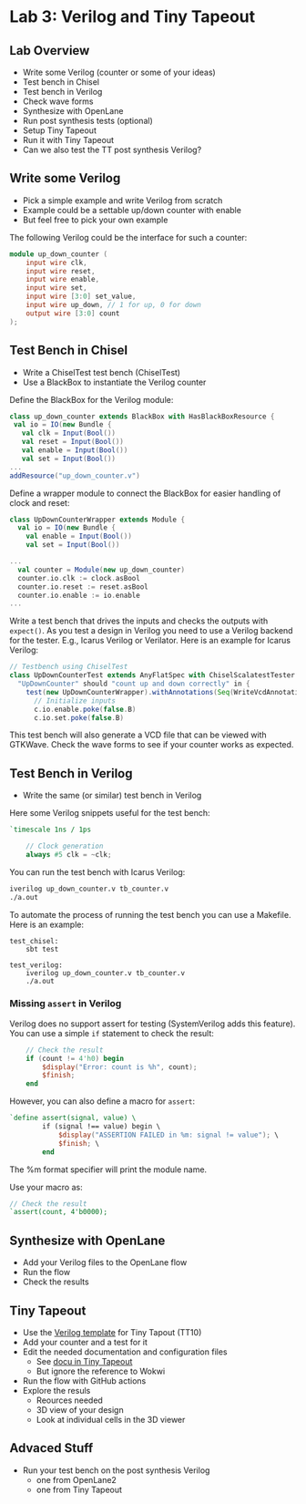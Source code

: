 # Lab 3: Verilog and Tiny Tapeout

## Lab Overview

 * Write some Verilog (counter or some of your ideas)
 * Test bench in Chisel
 * Test bench in Verilog
 * Check wave forms
 * Synthesize with OpenLane
 * Run post synthesis tests (optional)
 * Setup Tiny Tapeout
 * Run it with Tiny Tapeout
 * Can we also test the TT post synthesis Verilog?

## Write some Verilog

 * Pick a simple example and write Verilog from scratch
 * Example could be a settable up/down counter with enable
 * But feel free to pick your own example

The following Verilog could be the interface for such a counter:

```verilog
module up_down_counter (
    input wire clk,
    input wire reset,
    input wire enable,
    input wire set,
    input wire [3:0] set_value,
    input wire up_down, // 1 for up, 0 for down
    output wire [3:0] count
);
```

## Test Bench in Chisel

 * Write a ChiselTest test bench (ChiselTest)
 * Use a BlackBox to instantiate the Verilog counter

Define the BlackBox for the Verilog module:
 ```scala
class up_down_counter extends BlackBox with HasBlackBoxResource {
  val io = IO(new Bundle {
    val clk = Input(Bool())
    val reset = Input(Bool())
    val enable = Input(Bool())
    val set = Input(Bool())
...
addResource("up_down_counter.v")
```

Define a wrapper module to connect the BlackBox for easier handling of clock and reset:

```scala
class UpDownCounterWrapper extends Module {
  val io = IO(new Bundle {
    val enable = Input(Bool())
    val set = Input(Bool())

...
  val counter = Module(new up_down_counter)
  counter.io.clk := clock.asBool
  counter.io.reset := reset.asBool
  counter.io.enable := io.enable
...
```
Write a test bench that drives the inputs and checks the outputs with `expect()`. As you test a design in Verilog you need to use a Verilog backend for the tester. E.g., Icarus Verilog or Verilator. Here is an example for Icarus Verilog:

```scala
// Testbench using ChiselTest
class UpDownCounterTest extends AnyFlatSpec with ChiselScalatestTester {
  "UpDownCounter" should "count up and down correctly" in {
    test(new UpDownCounterWrapper).withAnnotations(Seq(WriteVcdAnnotation, VerilatorBackendAnnotation)) { c =>
      // Initialize inputs
      c.io.enable.poke(false.B)
      c.io.set.poke(false.B)
```

This test bench will also generate a VCD file that can be viewed with GTKWave. Check the wave forms to see if your counter works as expected.

## Test Bench in Verilog

 * Write the same (or similar) test bench in Verilog

Here some Verilog snippets useful for the test bench:

```verilog 
`timescale 1ns / 1ps

    // Clock generation
    always #5 clk = ~clk;
```
You can run the test bench with Icarus Verilog:

```bash
iverilog up_down_counter.v tb_counter.v
./a.out
```

To automate the process of running the test bench you can use a Makefile. Here is an example:

```make
test_chisel:
	sbt test

test_verilog:
	iverilog up_down_counter.v tb_counter.v
	./a.out
```

### Missing `assert` in Verilog

Verilog does no support assert for testing (SystemVerilog adds this feature). You can use a simple `if` statement to check the result:

```verilog
    // Check the result
    if (count != 4'h0) begin
        $display("Error: count is %h", count);
        $finish;
    end
```

However, you can also define a macro for `assert`:

```verilog
`define assert(signal, value) \
        if (signal !== value) begin \
            $display("ASSERTION FAILED in %m: signal != value"); \
            $finish; \
        end
```
The %m format specifier will print the module name.

Use your macro as:
```verilog
// Check the result
`assert(count, 4'b0000);
```

## Synthesize with OpenLane

 * Add your Verilog files to the OpenLane flow
 * Run the flow
 * Check the results

## Tiny Tapeout

 * Use the [Verilog template](https://github.com/TinyTapeout/tt10-verilog-template) for Tiny Tapout (TT10)
 * Add your counter and a test for it
 * Edit the needed documentation and configuration files
   * See [docu in Tiny Tapeout](https://tinytapeout.com/guides/workshop/create-your-gds/)
   * But ignore the reference to Wokwi
 * Run the flow with GitHub actions
 * Explore the resuls
   - Reources needed
   - 3D view of your design
   - Look at individual cells in the 3D viewer

## Advaced Stuff

 * Run your test bench on the post synthesis Verilog
   - one from OpenLane2
   - one from Tiny Tapeout